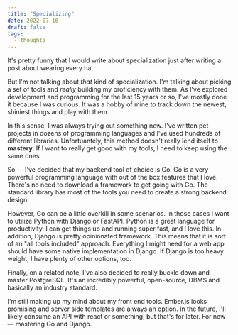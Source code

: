 ```yaml
---
title: "Specializing"
date: 2022-07-10
draft: false
tags:
  - thoughts
---
```


It's pretty funny that I would write about specialization just after writing a post about wearing every hat.

But I'm not talking about _that_ kind of specialization. I'm talking about picking a set of tools and _really_ building my proficiency with them. As I've explored development and programming for the last 15 years or so, I've mostly done it because I was curious. It was a hobby of mine to track down the newest, shiniest things and play with them.

In this sense, I was always trying out something new. I've written pet projects in dozens of programming languages and I've used hundreds of different libraries. Unfortuantely, this method doesn't really lend itself to **mastery**. If I want to really get good with my tools, I need to keep using the same ones.

So &mdash; I've decided that my backend tool of choice is Go. Go is a very powerful programming language with out of the box features that I love. There's no need to download a framework to get going with Go. The standard library has most of the tools you need to create a strong backend design.

However, Go can be a little overkill in some scenarios. In those cases I want to utilize Python with Django or FastAPI. Python is a great language for productivity. I can get things up and running super fast, and I love this. In addition, Django is pretty opinionated framework. This means that it is sort of an "all tools included" approach. Everything I might need for a web app should have some native implementation in Django. If Django is too heavy weight, I have plenty of other options, too.

Finally, on a related note, I've also decided to really buckle down and master PostgreSQL. It's an incredibly powerful, open-source, DBMS and basically an industry standard.

I'm still making up my mind about my front end tools. Ember.js looks promising and server side templates are always an option. In the future, I'll likely consume an API with react or something, but that's for later. For now &mdash; mastering Go and Django.
